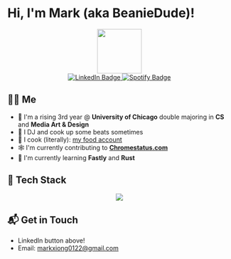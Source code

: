 
# Hi, I'm Mark (aka BeanieDude)! 

<div id="header" align="center">
  <img src="https://media.giphy.com/media/v1.Y2lkPTc5MGI3NjExeTJxeWRlM2hvOG51OGlvYnF3NGJ1NWhkeG55eHJxOXIycjNtaHhsdyZlcD12MV9naWZzX3NlYXJjaCZ0aWQ9MzI1OWE5ZDFiNWFiZTY1ZGFkODgyYmJiM2U0ZDk4MzU5MGU4NWQ0ZmZhZWExOGI2NmQ3MmIxNmY4ZDhkMjBhNyZjdD1n/S2IfEQqgWc0AH4r6Al/giphy.gif" width="100"/>
</div>
<div id="badges" align="center">
  <a href="https://www.linkedin.com/in/mark-xiong-356aa3210/">
    <img src="https://img.shields.io/badge/LinkedIn-blue?style=for-the-badge&logo=linkedin&logoColor=white" alt="LinkedIn Badge"/>
  </a>
  <a href="https://open.spotify.com/user/31ux5clqikgc43myleybajyd7nvu">
    <img src="https://img.shields.io/badge/Spotify-1DB954?style=for-the-badge&logo=spotify&logoColor=white" alt="Spotify Badge"/>
  </a>
</div>

## 👨‍🍳 Me
- 🏫 I'm a rising 3rd year @ **University of Chicago** double majoring in **CS** and **Media Art & Design**
- 🎹 I DJ and cook up some beats sometimes
- 🥘 I cook (literally): [my food account](https://www.instagram.com/noodles_n_highball?igsh=MTJldzN2dWoxbGRvZg%3D%3D&utm_source=qr)
- 🕸️ I'm currently contributing to [**Chromestatus.com**](https://github.com/GoogleChrome/chromium-dashboard)
- 🌱 I'm currently learning **Fastly** and **Rust**

## 🚀 Tech Stack

<p align="center">
  <a href="https://skillicons.dev">
    <img align="center" src="https://skillicons.dev/icons?i=python,java,javascript,typescript,c,cpp,cs,html,css,swift,sqlite,mysql,latex,react,redux,aws,gcp,azure,fastapi,mongodb,docker,git,github,anaconda,nodejs,npm,rollupjs,angular,flask,django,vscode,eclipse,emacs,linux,ubuntu,vim,lit,unity,processing,figma,abelton&theme=light" />
  </a>
</p>

## 📬 Get in Touch
- LinkedIn button above!
- Email: markxiong0122@gmail.com
